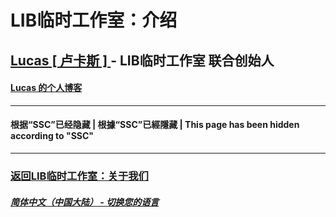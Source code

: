 # LIB临时工作室：介绍

## [Lucas [ 卢卡斯 ] ](https://github.com/BarbTurnip437) - LIB临时工作室 联合创始人

#### [Lucas 的个人博客](https://BarbTurnip437.github.io)
---
#### 根据“SSC”已经隐藏 | 根據“SSC”已經隱藏 | This page has been hidden according to "SSC"
---

### [返回LIB临时工作室：关于我们](https://libps.github.io/zh/About_us)
##### [简体中文（中国大陆） - 切换您的语言](https://libps.github.io/index)
